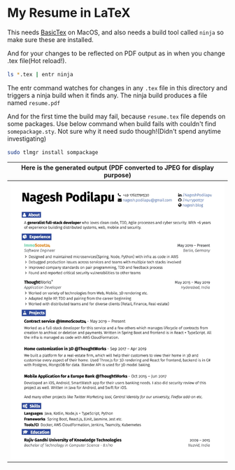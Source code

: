 # My Resume in LaTeX

This needs [BasicTex](https://www.tug.org/mactex/morepackages.html) on MacOS, and also needs a build tool called `ninja` so make sure these are installed.

And for your changes to be reflected on PDF output as in when you change .tex file(Hot reload!).

```bash
ls *.tex | entr ninja
```

The entr command watches for changes in any `.tex` file in this directory and triggers a ninja build when it finds any. The ninja build produces a file named `resume.pdf`

And for the first time the build may fail, because `resume.tex` file depends on some packages. Use below command when build fails with couldn't find `somepackage.sty`.
Not sure why it need sudo though!(Didn't spend anytime investigating)
```bash
sudo tlmgr install sompackage
```

|Here is the generated output (PDF converted to JPEG for display purpose)|
|------------------------------------------------------------------------|
|![Generated PDF exported as JPEG](https://github.com/H4rryp0tt3r/resume-latex/blob/master/Generated_Resume.jpg)|
